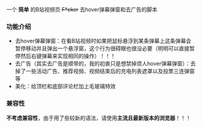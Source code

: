 一个 **简单** 的B站视频页 ~~F*cker~~ 去hover弹幕弹窗和去广告的脚本

### 功能介绍
- 去hover弹幕弹窗：在看B站视频时如果把鼠标悬浮到某条弹幕上这条弹幕会暂停移动并且弹出一个悬浮窗，这个行为很碍眼也很没必要（明明可以直接暂停然后右键弹幕来实现相同的操作）！！！
- 去广告（其实去广告是顺带的，我的初衷只是想禁掉烦人hover弹幕弹窗）：去掉了一些活动广告、推荐视频、视频结束后的充电列表遮罩以及投票三连弹窗等
- 美化：给顶栏和底部评论栏加上毛玻璃特效

### 兼容性
**不考虑兼容性**，由于用了些较新的语法，请使用**主流且最新版本的浏览器**！！！